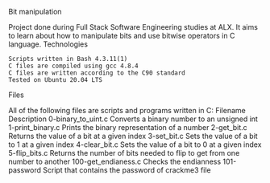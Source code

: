 Bit manipulation

Project done during Full Stack Software Engineering studies at ALX. 
It aims to learn about how to manipulate bits and use bitwise operators in C language.
Technologies

    Scripts written in Bash 4.3.11(1)
    C files are compiled using gcc 4.8.4
    C files are written according to the C90 standard
    Tested on Ubuntu 20.04 LTS

Files

All of the following files are scripts and programs written in C:
Filename			Description
0-binary_to_uint.c	Converts a binary number to an unsigned int
1-print_binary.c	Prints the binary representation of a number
2-get_bit.c		Returns the value of a bit at a given index
3-set_bit.c		Sets the value of a bit to 1 at a given index
4-clear_bit.c		Sets the value of a bit to 0 at a given index
5-flip_bits.c		Returns the number of bits needed to flip to get from one number to another
100-get_endianess.c	Checks the endianness
101-password		Script that contains the password of crackme3 file
